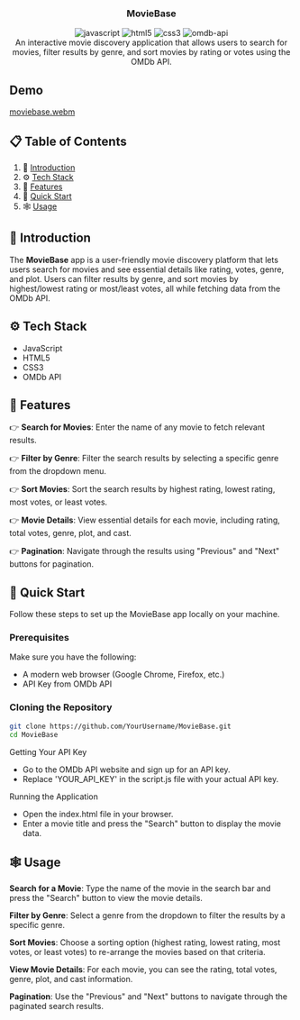 <div align="center">
  <h3 align="center">MovieBase</h3>

  <div>
    <img src="https://img.shields.io/badge/-JavaScript-black?style=for-the-badge&logoColor=white&logo=javascript&color=F7DF1E" alt="javascript" />
    <img src="https://img.shields.io/badge/-HTML5-black?style=for-the-badge&logoColor=white&logo=html5&color=E34F26" alt="html5" />
    <img src="https://img.shields.io/badge/-CSS3-black?style=for-the-badge&logoColor=white&logo=css3&color=1572B6" alt="css3" />
    <img src="https://img.shields.io/badge/-OMDb%20API-black?style=for-the-badge&logoColor=white&color=5586A3" alt="omdb-api" />
  </div>

  <div align="center">
    An interactive movie discovery application that allows users to search for movies, filter results by genre, and sort movies by rating or votes using the OMDb API.
  </div>
</div>

## Demo
[moviebase.webm](https://github.com/user-attachments/assets/003e6a54-ad0a-4c96-afa5-34389aa08877)



## 📋 <a name="table">Table of Contents</a>

1. 🤖 [Introduction](#introduction)
2. ⚙️ [Tech Stack](#tech-stack)
3. 🔋 [Features](#features)
4. 🤸 [Quick Start](#quick-start)
5. 🕸️ [Usage](#usage)

## <a name="introduction">🤖 Introduction</a>

The **MovieBase** app is a user-friendly movie discovery platform that lets users search for movies and see essential details like rating, votes, genre, and plot. Users can filter results by genre, and sort movies by highest/lowest rating or most/least votes, all while fetching data from the OMDb API.

## <a name="tech-stack">⚙️ Tech Stack</a>

- JavaScript
- HTML5
- CSS3
- OMDb API

## <a name="features">🔋 Features</a>

👉 **Search for Movies**: Enter the name of any movie to fetch relevant results.

👉 **Filter by Genre**: Filter the search results by selecting a specific genre from the dropdown menu.

👉 **Sort Movies**: Sort the search results by highest rating, lowest rating, most votes, or least votes.

👉 **Movie Details**: View essential details for each movie, including rating, total votes, genre, plot, and cast.

👉 **Pagination**: Navigate through the results using "Previous" and "Next" buttons for pagination.

## <a name="quick-start">🤸 Quick Start</a>

Follow these steps to set up the MovieBase app locally on your machine.

### **Prerequisites**

Make sure you have the following:

- A modern web browser (Google Chrome, Firefox, etc.)
- API Key from OMDb API

### **Cloning the Repository**

```bash
git clone https://github.com/YourUsername/MovieBase.git
cd MovieBase
```


Getting Your API Key

- Go to the OMDb API website and sign up for an API key.
- Replace 'YOUR_API_KEY' in the script.js file with your actual API key.

Running the Application
- Open the index.html file in your browser.
- Enter a movie title and press the "Search" button to display the movie data.
## <a name="usage">🕸️ Usage</a>
**Search for a Movie**: Type the name of the movie in the search bar and press the "Search" button to view the movie details.

**Filter by Genre**: Select a genre from the dropdown to filter the results by a specific genre.

**Sort Movies**: Choose a sorting option (highest rating, lowest rating, most votes, or least votes) to re-arrange the movies based on that criteria.

**View Movie Details**: For each movie, you can see the rating, total votes, genre, plot, and cast information.

**Pagination**: Use the "Previous" and "Next" buttons to navigate through the paginated search results.
